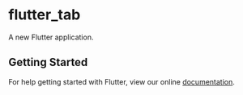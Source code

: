 # flutter_tab

A new Flutter application.

## Getting Started

For help getting started with Flutter, view our online
[documentation](https://flutter.io/).
